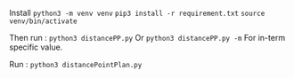 Install 
`python3 -m venv venv`
`pip3 install -r requirement.txt`
`source venv/bin/activate`

Then run :
`python3 distancePP.py`
Or 
`python3 distancePP.py -m`
For in-term specific value.

Run :
`python3 distancePointPlan.py`
